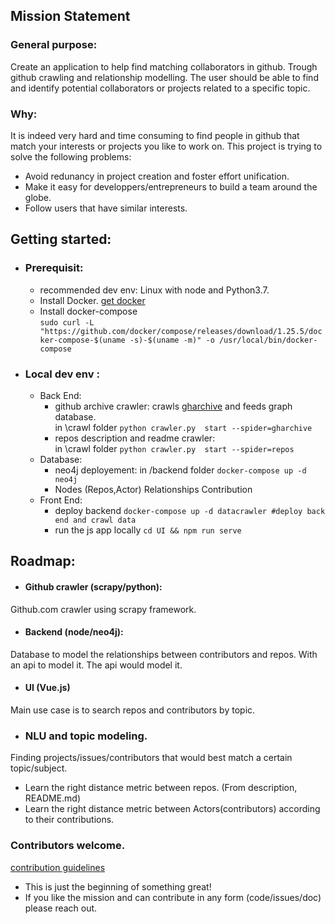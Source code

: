 ## Mission Statement
### General purpose:
Create an application to help find matching collaborators in github.
Trough github crawling and relationship modelling.
The user should be able to find and identify potential collaborators or projects related to a specific topic.
### Why:
It is indeed very hard and time consuming to find people in github that match your interests or projects you like to work on.
This project is trying to solve the following problems:
- Avoid redunancy in project creation and foster effort unification.
- Make it easy for developpers/entrepreneurs to build a team around the globe.
- Follow users that have similar interests.

## Getting started:
* ### Prerequisit:
  - recommended dev env: Linux with node and Python3.7.
  - Install Docker. [get docker](https://docs.docker.com/get-docker/)
  - Install docker-compose <br>
  `sudo curl -L "https://github.com/docker/compose/releases/download/1.25.5/docker-compose-$(uname -s)-$(uname -m)" -o /usr/local/bin/docker-compose`                 
* ### Local dev env :              
    - Back End: 
        - github archive crawler: crawls [gharchive](https://www.gharchive.org/) and feeds graph database.<br>
        in \crawl folder `python crawler.py  start --spider=gharchive`
        - repos description and readme crawler:<br>
        in \crawl folder `python crawler.py  start --spider=repos`  
    - Database:<br>
        - neo4j deployement: in /backend folder `docker-compose up -d neo4j`
        - Nodes (Repos,Actor) Relationships Contribution
    - Front End:<br> 
        -  deploy backend `docker-compose up -d datacrawler #deploy back end and crawl data` <br>
        - run the js app locally `cd UI && npm run serve`
    
## Roadmap:
- #### Github crawler (scrapy/python):
Github.com crawler using scrapy framework.
- #### Backend (node/neo4j):
Database to model the relationships between contributors and repos.
With an api to model it.
The api would model it. 
- #### UI (Vue.js)
Main use case is to search repos and contributors by topic.

- ### NLU and topic modeling.
Finding projects/issues/contributors that would best match a certain topic/subject.
- Learn the right distance metric between repos. (From description, README.md)
- Learn the right distance metric between Actors(contributors) according to their contributions.
 
 ### Contributors welcome.
[contribution guidelines ](https://github.com/qodash-devops/icollaborate/blob/master/CONTRIBUTING.md)
- This is just the beginning of something great!
- If you like the mission and can contribute in any form (code/issues/doc) please reach out.   
